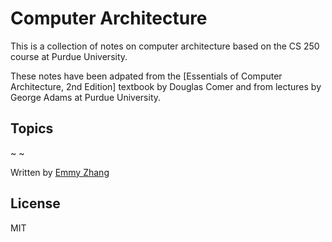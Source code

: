 # Computer Architecture

This is a collection of notes on computer architecture based on the CS 250 course at Purdue University.

These notes have been adpated from the [Essentials of Computer Architecture, 2nd Edition] textbook by Douglas Comer and from lectures by George Adams at Purdue University. 

## Topics

~
~

Written by [Emmy Zhang](https://github.com/emmy917917)

## License

MIT

